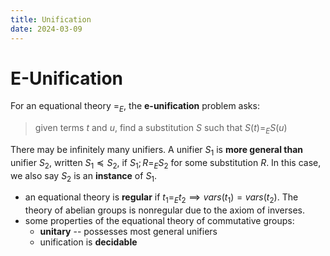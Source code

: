 ```yaml
---
title: Unification
date: 2024-03-09
---
```


# E-Unification

For an equational theory $=_E$, the **e-unification** problem asks:

> given terms $t$ and $u$, find a substitution $S$ such that $S(t) =_E S(u)$

There may be infinitely many unifiers.  A unifier $S_1$ is **more general than** unifier $S_2$, written $S_1 \preccurlyeq S_2$, if $S_1 ; R =_E S_2$ for some substitution $R$.  In this case, we also say $S_2$ is an **instance** of $S_1$.

* an equational theory is **regular** if $t_1 =_E t_2 \implies vars(t_1) = vars(t_2)$.  The theory of abelian groups is nonregular due to the axiom of inverses.
* some properties of the equational theory of commutative groups:
	- **unitary** -- possesses most general unifiers
	- unification is **decidable**